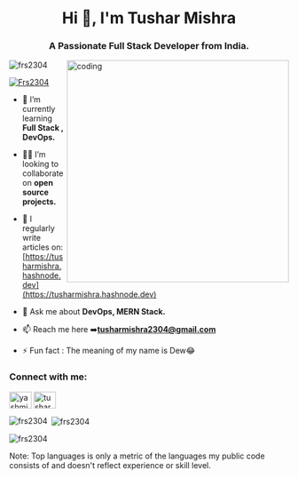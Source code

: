 <h1 align="center">Hi 👋, I'm Tushar Mishra</h1>
<h3 align="center">A Passionate Full Stack Developer from India.</h3>
<img align = "right" alt = "coding" width="400" src="https://camo.githubusercontent.com/c1dcb74cc1c1835b1d716f5051499a2814c683c806b15f04b0eba492863703e9/68747470733a2f2f63646e2e6472696262626c652e636f6d2f75736572732f3733303730332f73637265656e73686f74732f363538313234332f6176656e746f2e676966">

<p align="left"> <img src="https://komarev.com/ghpvc/?username=frs2304&label=Profile%20views&color=0e75b6&style=flat" alt="frs2304" /> </p>

<p align="left"> <a href="https://twitter.com/Frs2304" target="blank"><img src="https://img.shields.io/twitter/follow/Frs2304?logo=twitter&style=for-the-badge" alt="Frs2304" /></a> </p>

- 🌱 I’m currently learning **Full Stack , DevOps.**

- 👯‍♂️ I’m looking to collaborate on **open source projects.**

- 📝 I regularly write articles on: [https://tusharmishra.hashnode.dev](https://tusharmishra.hashnode.dev)

- 💬 Ask me about **DevOps, MERN Stack.**

- 📫 Reach me here ➡️**tusharmishra2304@gmail.com** 

- ⚡ Fun fact : The meaning of my name is Dew😂

<h3 align="left">Connect with me:</h3>
<p align="left">
<a href="https://twitter.com/yashmis23" target="blank"><img align="center" src="https://raw.githubusercontent.com/rahuldkjain/github-profile-readme-generator/master/src/images/icons/Social/twitter.svg" alt="yashmis23" height="30" width="40" /></a>
<a href="https://linkedin.com/in/tushar mishra" target="blank"><img align="center" src="https://raw.githubusercontent.com/rahuldkjain/github-profile-readme-generator/master/src/images/icons/Social/linked-in-alt.svg" alt="tushar mishra" height="30" width="40" /></a>
</p>   

<p><img align="left" src="https://github-readme-stats.vercel.app/api/top-langs?username=frs2304&show_icons=true&locale=en&layout=compact" alt="frs2304" /></p>
<p>&nbsp;<img align="center" src="https://github-readme-stats.vercel.app/api?username=frs2304&show_icons=true&locale=en" alt="frs2304" /></p>
<p><img align="center" src="https://github-readme-streak-stats.herokuapp.com/?user=frs2304&" alt="frs2304" /></p>
<p>Note: Top languages is only a metric of the languages my public code consists of and doesn't reflect experience or skill level.</p>
 
